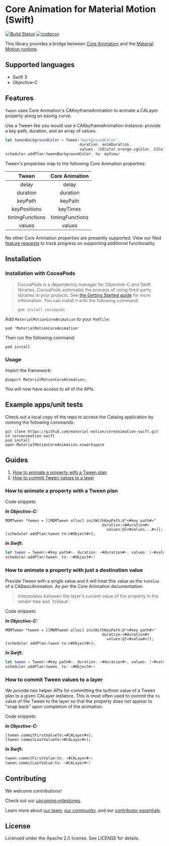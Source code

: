 # Core Animation for Material Motion (Swift)

[![Build Status](https://travis-ci.org/material-motion/coreanimation-swift.svg?branch=develop)](https://travis-ci.org/material-motion/coreanimation-swift)
[![codecov](https://codecov.io/gh/material-motion/coreanimation-swift/branch/develop/graph/badge.svg)](https://codecov.io/gh/material-motion/coreanimation-swift)

This library provides a bridge between
[Core Animation](https://developer.apple.com/library/content/documentation/Cocoa/Conceptual/CoreAnimation_guide/Introduction/Introduction.html) and the
[Material Motion runtime](https://github.com/material-motion/runtime-objc).

## Supported languages

- Swift 3
- Objective-C

## Features

`Tween` uses Core Animation's CAKeyframeAnimation to animate a CALayer property along an easing
curve.

Use a Tween like you would use a CAKeyframeAnimation instance: provide a key path, duration, and
an array of values.

```swift
let tweenBackgroundColor = Tween("backgroundColor",
                                 duration: animDuration,
                                 values: [UIColor.orange.cgColor, UIColor.lightGray.cgColor])
scheduler.addPlan(tweenBackgroundColor, to: myView)
```

Tween's properties map to the following Core Animation properties:

| Tween | Core Animation |
|:-----:|:--------------:|
| delay  | delay |
| duration  | duration |
| keyPath  | keyPath |
| keyPositions  | keyTimes |
| timingFunctions  | timingFunctions |
| values  | values |

No other Core Animation properties are presently supported. View our filed
[feature requests](https://github.com/material-motion/coreanimation-swift/labels/Feature%20request)
to track progress on supporting additional functionality.

## Installation

### Installation with CocoaPods

> CocoaPods is a dependency manager for Objective-C and Swift libraries. CocoaPods automates the
> process of using third-party libraries in your projects. See
> [the Getting Started guide](https://guides.cocoapods.org/using/getting-started.html) for more
> information. You can install it with the following command:
>
>     gem install cocoapods

Add `MaterialMotionCoreAnimation` to your `Podfile`:

    pod 'MaterialMotionCoreAnimation'

Then run the following command:

    pod install

### Usage

Import the framework:

    @import MaterialMotionCoreAnimation;

You will now have access to all of the APIs.

## Example apps/unit tests

Check out a local copy of the repo to access the Catalog application by running the following
commands:

    git clone https://github.com/material-motion/coreanimation-swift.git
    cd coreanimation-swift
    pod install
    open MaterialMotionCoreAnimation.xcworkspace

## Guides

1. [How to animate a property with a Tween plan](#how-to-animate-a-property-with-a-tween-plan)
2. [How to commit Tween values to a layer](#how-to-commit-tween-values-to-a-layer)

### How to animate a property with a Tween plan

Code snippets:

***In Objective-C:***

```objc
MDMTween *tween = [[MDMTween alloc] initWithKeyPath:@"<#key path#>"
                                           duration:<#duration#>
                                             values:@[<#values...#>]];
[scheduler addPlan:tween to:<#Object#>];
```

***In Swift:***

```swift
let tween = Tween(<#key path#>, duration: <#duration#>, values: [<#values...#>])
scheduler.addPlan(tween, to: <#Object#>)
```

### How to animate a property with just a destination value

Provide Tween with a single value and it will treat this value as the `toValue` of a
CABasicAnimation. As per the Core Animation documentation:

> Interpolates between the layer's current value of the property in the render tree and `toValue'.

Code snippets:

***In Objective-C:***

```objc
MDMTween *tween = [[MDMTween alloc] initWithKeyPath:@"<#key path#>"
                                           duration:<#duration#>
                                             values:@[<#value#>]];
[scheduler addPlan:tween to:<#Object#>];
```

***In Swift:***

```swift
let tween = Tween(<#key path#>, duration: <#duration#>, values: [<#value#>])
scheduler.addPlan(tween, to: <#Object#>)
```

### How to commit Tween values to a layer

We provide two helper APIs for committing the to/from value of a Tween plan to a given CALayer
instance. This is most often used to commit the `to` value of the Tween to the layer so that the
property does not appear to "snap back" upon completion of the animation.

Code snippets:

***In Objective-C:***

```objc
[tween commitFirstValueTo:<#CALayer#>];
[tween commitLastValueTo:<#CALayer#>];
```

***In Swift:***

```swift
tween.commitFirstValue(to: <#CALayer#>)
tween.commitLastValue(to: <#CALayer#>)
```

## Contributing

We welcome contributions!

Check out our [upcoming milestones](https://github.com/material-motion/coreanimation-swift/milestones).

Learn more about [our team](https://material-motion.github.io/material-motion/team/),
[our community](https://material-motion.github.io/material-motion/team/community/), and
our [contributor essentials](https://material-motion.github.io/material-motion/team/essentials/).

## License

Licensed under the Apache 2.0 license. See LICENSE for details.
